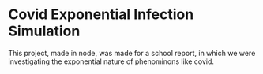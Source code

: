 # Covid Exponential Infection Simulation

This project, made in node, was made for a school report, in which we were investigating the exponential nature of phenominons like covid.
